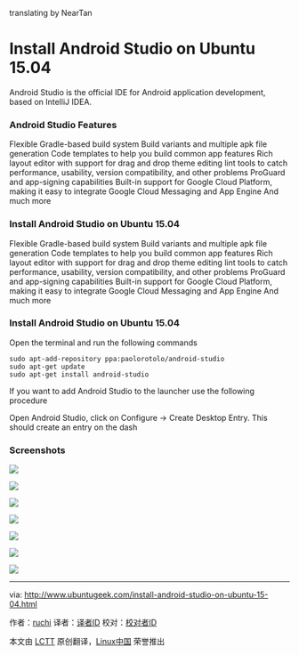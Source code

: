translating by NearTan

Install Android Studio on Ubuntu 15.04
================================================================================
Android Studio is the official IDE for Android application development, based on IntelliJ IDEA.

### Android Studio Features ###

Flexible Gradle-based build system
Build variants and multiple apk file generation
Code templates to help you build common app features
Rich layout editor with support for drag and drop theme editing
lint tools to catch performance, usability, version compatibility, and other problems
ProGuard and app-signing capabilities
Built-in support for Google Cloud Platform, making it easy to integrate Google Cloud Messaging and App Engine
And much more

### Install Android Studio on Ubuntu 15.04 ###

Flexible Gradle-based build system
Build variants and multiple apk file generation
Code templates to help you build common app features
Rich layout editor with support for drag and drop theme editing
lint tools to catch performance, usability, version compatibility, and other problems
ProGuard and app-signing capabilities
Built-in support for Google Cloud Platform, making it easy to integrate Google Cloud Messaging and App Engine
And much more

### Install Android Studio on Ubuntu 15.04 ###

Open the terminal and run the following commands

    sudo apt-add-repository ppa:paolorotolo/android-studio
    sudo apt-get update
    sudo apt-get install android-studio

If you want to add Android Studio to the launcher use the following procedure

Open Android Studio, click on Configure -> Create Desktop Entry. This should create an entry on the dash

### Screenshots ###

![](http://www.ubuntugeek.com/wp-content/uploads/2015/05/12.png)

![](http://www.ubuntugeek.com/wp-content/uploads/2015/05/23.png)

![](http://www.ubuntugeek.com/wp-content/uploads/2015/05/31.png)

![](http://www.ubuntugeek.com/wp-content/uploads/2015/05/41.png)

![](http://www.ubuntugeek.com/wp-content/uploads/2015/05/5.png)

![](http://www.ubuntugeek.com/wp-content/uploads/2015/05/6.png)

![](http://www.ubuntugeek.com/wp-content/uploads/2015/05/7.png)

--------------------------------------------------------------------------------

via: http://www.ubuntugeek.com/install-android-studio-on-ubuntu-15-04.html

作者：[ruchi][a]
译者：[译者ID](https://github.com/译者ID)
校对：[校对者ID](https://github.com/校对者ID)

本文由 [LCTT](https://github.com/LCTT/TranslateProject) 原创翻译，[Linux中国](https://linux.cn/) 荣誉推出

[a]:http://www.ubuntugeek.com/author/ubuntufix
